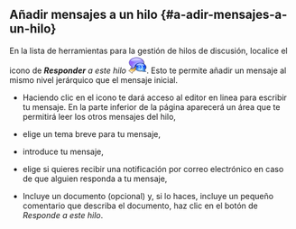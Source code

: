 ## Añadir mensajes a un hilo {#a-adir-mensajes-a-un-hilo}

En la lista de herramientas para la gestión de hilos de discusión, localice el icono de _**Responder** a este hilo_ _![](../assets/graficos55.png)_. Esto te permite añadir un mensaje al mismo nivel jerárquico que el mensaje inicial.

*   Haciendo clic en el icono te dará acceso al editor en linea para escribir tu mensaje. En la parte inferior de la página aparecerá un área que te permitirá leer los otros mensajes del hilo,

*   elige un tema breve para tu mensaje,

*   introduce tu mensaje,

*   elige si quieres recibir una notificación por correo electrónico en caso de que alguien responda a tu mensaje,

*   Incluye un documento (opcional) y, si lo haces, incluye un pequeño comentario que describa el documento, haz clic en el botón de _Responde a este hilo_.

